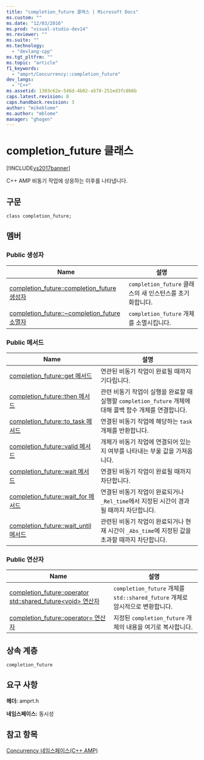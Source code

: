 ```yaml
---
title: "completion_future 클래스 | Microsoft Docs"
ms.custom: ""
ms.date: "12/03/2016"
ms.prod: "visual-studio-dev14"
ms.reviewer: ""
ms.suite: ""
ms.technology: 
  - "devlang-cpp"
ms.tgt_pltfrm: ""
ms.topic: "article"
f1_keywords: 
  - "amprt/Concurrency::completion_future"
dev_langs: 
  - "C++"
ms.assetid: 1303c62e-546d-4b02-a578-251ed3fc0b6b
caps.latest.revision: 8
caps.handback.revision: 3
author: "mikeblome"
ms.author: "mblome"
manager: "ghogen"
---
```

# completion_future 클래스
[!INCLUDE[vs2017banner](../../../assembler/inline/includes/vs2017banner.md)]

C\+\+ AMP 비동기 작업에 상응하는 이후를 나타냅니다.  
  
## 구문  
  
```  
class completion_future;  
```  
  
## 멤버  
  
### Public 생성자  
  
|Name|설명|  
|----------|--------|  
|[completion\_future::completion\_future 생성자](../Topic/completion_future::completion_future%20Constructor.md)|`completion_future` 클래스의 새 인스턴스를 초기화합니다.|  
|[completion\_future::~completion\_future 소멸자](../Topic/completion_future::~completion_future%20Destructor.md)|`completion_future` 개체를 소멸시킵니다.|  
  
### Public 메서드  
  
|Name|설명|  
|----------|--------|  
|[completion\_future::get 메서드](../Topic/completion_future::get%20Method.md)|연관된 비동기 작업이 완료될 때까지 기다립니다.|  
|[completion\_future::then 메서드](../Topic/completion_future::then%20Method.md)|관련 비동기 작업이 실행을 완료할 때 실행할 `completion_future` 개체에 대해 콜백 함수 개체를 연결합니다.|  
|[completion\_future::to\_task 메서드](../Topic/completion_future::to_task%20Method.md)|연결된 비동기 작업에 해당하는 `task` 개체를 반환합니다.|  
|[completion\_future::valid 메서드](../Topic/completion_future::valid%20Method.md)|개체가 비동기 작업에 연결되어 있는지 여부를 나타내는 부울 값을 가져옵니다.|  
|[completion\_future::wait 메서드](../Topic/completion_future::wait%20Method.md)|연결된 비동기 작업이 완료될 때까지 차단합니다.|  
|[completion\_future::wait\_for 메서드](../Topic/completion_future::wait_for%20Method.md)|연결된 비동기 작업이 완료되거나 `_Rel_time`에서 지정된 시간이 경과될 때까지 차단합니다.|  
|[completion\_future::wait\_until 메서드](../Topic/completion_future::wait_until%20Method.md)|관련된 비동기 작업이 완료되거나 현재 시간이 `_Abs_time`에 지정된 값을 초과할 때까지 차단합니다.|  
  
### Public 연산자  
  
|Name|설명|  
|----------|--------|  
|[completion\_future::operator std::shared\_future\<void\> 연산자](../Topic/completion_future::operator%20std::shared_future%3Cvoid%3E%20Operator.md)|`completion_future` 개체를 `std::shared_future` 개체로 암시적으로 변환합니다.|  
|[completion\_future::operator\= 연산자](../Topic/completion_future::operator=%20Operator.md)|지정된 `completion_future` 개체의 내용을 여기로 복사합니다.|  
  
## 상속 계층  
 `completion_future`  
  
## 요구 사항  
 **헤더:** amprt.h  
  
 **네임스페이스:** 동시성  
  
## 참고 항목  
 [Concurrency 네임스페이스\(C\+\+ AMP\)](../../../parallel/amp/reference/concurrency-namespace-cpp-amp.md)